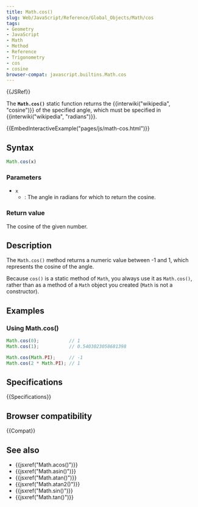 ```yaml
---
title: Math.cos()
slug: Web/JavaScript/Reference/Global_Objects/Math/cos
tags:
- Geometry
- JavaScript
- Math
- Method
- Reference
- Trigonometry
- cos
- cosine
browser-compat: javascript.builtins.Math.cos
---
```

{{JSRef}}

The **`Math.cos()`** static function returns the
{{interwiki("wikipedia", "cosine")}} of the specified angle, which
must be specified in {{interwiki("wikipedia", "radians")}}.

{{EmbedInteractiveExample("pages/js/math-cos.html")}}

## Syntax

```js
Math.cos(x)
```

### Parameters

- `x`
  - : The angle in radians for which to return the cosine.

### Return value

The cosine of the given number.

## Description

The `Math.cos()` method returns a numeric value between -1 and 1, which
represents the cosine of the angle.

Because `cos()` is a static method of `Math`, you always use it as `Math.cos()`,
rather than as a method of a `Math` object you created (`Math` is not a
constructor).

## Examples

### Using Math.cos()

```js
Math.cos(0);           // 1
Math.cos(1);           // 0.5403023058681398

Math.cos(Math.PI);     // -1
Math.cos(2 * Math.PI); // 1
```

## Specifications

{{Specifications}}

## Browser compatibility

{{Compat}}

## See also

- {{jsxref("Math.acos()")}}
- {{jsxref("Math.asin()")}}
- {{jsxref("Math.atan()")}}
- {{jsxref("Math.atan2()")}}
- {{jsxref("Math.sin()")}}
- {{jsxref("Math.tan()")}}
